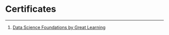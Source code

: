 # Certificates

----

1. [Data Science Foundations by Great Learning](https://olympus.mygreatlearning.com/)
